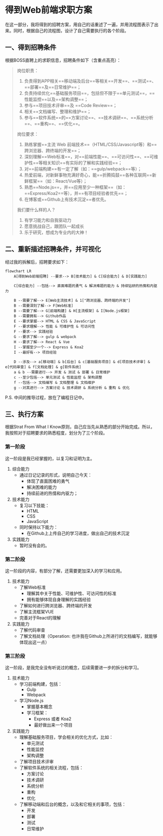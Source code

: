 # 得到Web前端求职方案

在这一部分，我将得到的招聘方案，用自己的话重述了一遍，并用流程图表示了出来。同时，根据自己的流程图，设计了自己需要执行的各个阶段。

## 一、得到招聘条件

根据BOSS直聘上的求职信息，招聘条件如下（含重点高亮）：

> 岗位职责：
> 1. 负责得到APP相关==移动端及后台==等相关==开发==、==测试==、==部署==及==日常维护==；
> 2. 负责持续优化==基础服务项目==，包括但不限于==单元测试==，==性能监控==以及==架构调整==；
> 3. 参与==项目技术评审==及 ==Code Review==；
> 4. 相关==文档编写、整理和维护==；
> 5. 参与==软件系统==的==方案讨论==、==技术调研==、==系统分析==、==重构==、==优化==。
> 
> 岗位要求：
> 1. 熟练掌握==主流 Web 前端技术==（HTML/CSS/Javascript等）和==跨浏览器、跨终端的开发==；
> 2. 深刻理解==Web标准==，对==前端性能==、==可访问性==、==可维护性==等相关知识==有实际的了解和实践经验==；
> 3. 对==前端构建==有一定了解（如：==gulp/webpack==等）；
> 4. 热爱前端，对新鲜事物充满好奇心，能==折腾捣鼓==各种互联网==新鲜框架==（如：React/Vue等）；
> 5. 熟悉==Node.js==，并==应用至少一种框架==（如：==Express/Koa2==等），并==有项目经验者优先==；
> 6. 在博客或==Github上有技术沉淀==者优先。
> 
> 我们要什么样的人？
> 1. 有学习能力和自我驱动力
> 2. 愿意挑战自己，跟团队一起成长
> 3. 乐于研究，想成为专业内的大神！

## 二、重新描述招聘条件，并可视化

经过我的拆解后，招聘要求如下：

```mermaid
flowchart LR
	A[得到Web前端招聘] --要求--> B[技术能力] & C[综合能力] & D[实践能力]
	
	C[综合能力] --包括--> 直面难题的勇气 & 解决难题的能力 & 持续钻研的热情和内驱力
	
	B --需要了解--> E[Web主流技术] & 1["跨浏览器、跨终端的开发"]
	B --需要深刻了解--> F[Web标准]
	B --需要了解--> G[前端构建] & H[主流框架] & I[Node.js框架]
	B --需要拥有--> Github作品
	E --要求掌握--> HTML & CSS & JavaScript
	F --要求理解--> 性能 & 可维护性 & 可访问性
	F --要求--> 实践经验
	G --要求了解--> gulp & webpack
	H --要求了解--> React & Vue
	I --掌握至少一个--> Express & Koa2
	I --最好有--> 项目经验
	
	D --涉及--> a[移动端] & b[后台] & c[基础服务项目] & d[项目技术评审] & e[代码审查] & f[文档处理] & g[软件系统]
	a & b --需要进行--> 开发 & 测试 & 部署 & 日常维护
	c --至少包括--> 单元测试 & 性能监控 & 架构调整
	f --包括--> 文档编写 & 文档整理 & 文档维护
	g --对其进行--> 方案讨论 & 技术调研 & 系统分析 & 重构 & 优化
```

P.S. 中间的推导过程，放在了编程日记中。

## 三、执行方案

根据Strat From What I Know原则，自己应当先从熟悉的部分开始完成。所以，我按照对于招聘要求的熟悉程度，划分为了三个阶段。

### 第一阶段

这一阶段是我已经掌握的，以复习和证明为主。

1. 综合能力
	- 通过日记记录的形式，说明自己今天：
		- 体现了直面困难的勇气
		- 解决困难的能力
		- 持续前进的热情和内驱力；
2. 技术能力
	- 复习以下技能：
		- HTML
		- CSS
		- JavaScript
	- 同时保持以下能力：
		- 在Github上上传自己的学习进度，做出自己的技术沉淀
3. 实践能力
	- 暂时没有会的。

### 第二阶段

这一阶段的内容，有部分了解，还需要更加深入的学习和应用。

1. 技术能力
	- 了解Web标准
		- 理解其中关于性能、可维护性、可访问性的标准
		- 拥有能够体现自身理解的实践经验
	- 了解如何进行跨浏览器、跨终端的开发
	- 了解主流框架VUE
	- 完善对于React的理解
2. 实践能力
	- 了解代码审查
	- 了解文档处理（Operation: 也许我在Github上所进行的文档编写，就能够体现出这一点）

### 第三阶段

这一阶段，是我完全没有听说过的概念，后续需要进一步的拆分和学习。

1. 技术能力
	- 学习前端构建，包括：
		- Gulp
		- Webpack
	- 学习Node.js
		- 掌握基本概念
		- 学习框架：
			- Express 或者 Koa2
			- 最好做出来一个项目
2. 实践能力
	- 理解基础服务项目，学会相关的优化方式，比如：
		- 单元测试
		- 性能监控
		- 架构调整
	- 了解项目技术评审
	- 了解软件系统的相关流程，包括：
		- 方案讨论
		- 技术调研
		- 系统分析
		- 重构
		- 优化
	- 了解移动端和后台的概念，以及和它相关的事项，包括：
		- 开发
		- 部署
		- 测试
		- 日常维护
